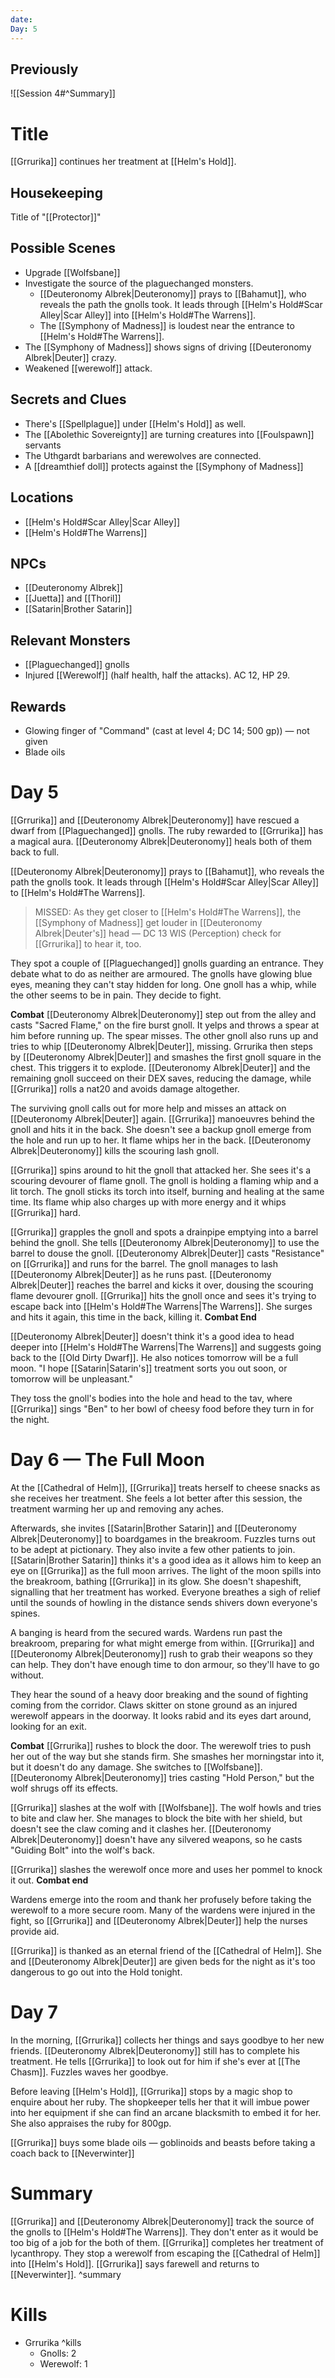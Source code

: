 ```yaml
---
date: 
Day: 5
---
```

## Previously
![[Session 4#^Summary]]
# Title
[[Grrurika]] continues her treatment at [[Helm's Hold]].

## Housekeeping
Title of "[[Protector]]"

## Possible Scenes
- Upgrade [[Wolfsbane]]
- Investigate the source of the plaguechanged monsters.
	- [[Deuteronomy Albrek|Deuteronomy]] prays to [[Bahamut]], who reveals the path the gnolls took. It leads through [[Helm's Hold#Scar Alley|Scar Alley]] into [[Helm's Hold#The Warrens]].
	- The [[Symphony of Madness]] is loudest near the entrance to [[Helm's Hold#The Warrens]].
- The [[Symphony of Madness]] shows signs of driving [[Deuteronomy Albrek|Deuter]] crazy.
- Weakened [[werewolf]] attack.

## Secrets and Clues
- There's [[Spellplague]] under [[Helm's Hold]] as well.
- The [[Abolethic Sovereignty]] are turning creatures into [[Foulspawn]] servants
- The Uthgardt barbarians and werewolves are connected.
- A [[dreamthief doll]] protects against the [[Symphony of Madness]]

## Locations
- [[Helm's Hold#Scar Alley|Scar Alley]]
- [[Helm's Hold#The Warrens]]

## NPCs
- [[Deuteronomy Albrek]]
- [[Juetta]] and [[Thoril]]
- [[Satarin|Brother Satarin]]

## Relevant Monsters
- [[Plaguechanged]] gnolls
- Injured [[Werewolf]] (half health, half the attacks). AC 12, HP 29.

## Rewards
- Glowing finger of "Command" (cast at level 4; DC 14; 500 gp)) — not given
- Blade oils

# Day 5
[[Grrurika]] and [[Deuteronomy Albrek|Deuteronomy]] have rescued a dwarf from [[Plaguechanged]] gnolls. The ruby rewarded to [[Grrurika]] has a magical aura. [[Deuteronomy Albrek|Deuteronomy]] heals both of them back to full.

[[Deuteronomy Albrek|Deuteronomy]] prays to [[Bahamut]], who reveals the path the gnolls took. It leads through [[Helm's Hold#Scar Alley|Scar Alley]] to [[Helm's Hold#The Warrens]]. 

> MISSED: As they get closer to [[Helm's Hold#The Warrens]], the [[Symphony of Madness]] get louder in [[Deuteronomy Albrek|Deuter's]] head — DC 13 WIS (Perception) check for [[Grrurika]] to hear it, too.

They spot a couple of [[Plaguechanged]] gnolls guarding an entrance. They debate what to do as neither are armoured. The gnolls have glowing blue eyes, meaning they can't stay hidden for long. One gnoll has a whip, while the other seems to be in pain. They decide to fight.

**Combat**
[[Deuteronomy Albrek|Deuteronomy]] step out from the alley and casts "Sacred Flame," on the fire burst gnoll. It yelps and throws a spear at him before running up. The spear misses. The other gnoll also runs up and tries to whip [[Deuteronomy Albrek|Deuter]], missing. Grrurika then steps by [[Deuteronomy Albrek|Deuter]] and smashes the first gnoll square in the chest. This triggers it to explode. [[Deuteronomy Albrek|Deuter]] and the remaining gnoll succeed on their DEX saves, reducing the damage, while [[Grrurika]] rolls a nat20 and avoids damage altogether.

The surviving gnoll calls out for more help and misses an attack on [[Deuteronomy Albrek|Deuter]] again. [[Grrurika]] manoeuvres behind the gnoll and hits it in the back. She doesn't see a backup gnoll emerge from the hole and run up to her. It flame whips her in the back. [[Deuteronomy Albrek|Deuteronomy]] kills the scouring lash gnoll.

[[Grrurika]] spins around to hit the gnoll that attacked her. She sees it's a scouring devourer of flame gnoll. The gnoll is holding a flaming whip and a lit torch. The gnoll sticks its torch into itself, burning and healing at the same time. Its flame whip also charges up with more energy and it whips [[Grrurika]] hard.

[[Grrurika]] grapples the gnoll and spots a drainpipe emptying into a barrel behind the gnoll. She tells [[Deuteronomy Albrek|Deuteronomy]] to use the barrel to douse the gnoll. [[Deuteronomy Albrek|Deuter]] casts "Resistance" on [[Grrurika]] and runs for the barrel. The gnoll manages to lash [[Deuteronomy Albrek|Deuter]] as he runs past. [[Deuteronomy Albrek|Deuter]] reaches the barrel and kicks it over, dousing the scouring flame devourer gnoll. [[Grrurika]] hits the gnoll once and sees it's trying to escape back into [[Helm's Hold#The Warrens|The Warrens]]. She surges and hits it again, this time in the back, killing it.
**Combat End**

[[Deuteronomy Albrek|Deuter]] doesn't think it's a good idea to head deeper into [[Helm's Hold#The Warrens|The Warrens]] and suggests going back to the [[Old Dirty Dwarf]]. He also notices tomorrow will be a full moon. "I hope [[Satarin|Satarin's]] treatment sorts you out soon, or tomorrow will be unpleasant."

They toss the gnoll's bodies into the hole and head to the tav, where [[Grrurika]] sings "Ben" to her bowl of cheesy food before they turn in for the night.

# Day 6 — The Full Moon
At the [[Cathedral of Helm]], [[Grrurika]] treats herself to cheese snacks as she receives her treatment. She feels a lot better after this session, the treatment warming her up and removing any aches.

Afterwards, she invites [[Satarin|Brother Satarin]] and [[Deuteronomy Albrek|Deuteronomy]] to boardgames in the breakroom. Fuzzles turns out to be adept at pictionary. They also invite a few other patients to join. [[Satarin|Brother Satarin]] thinks it's a good idea as it allows him to keep an eye on [[Grrurika]] as the full moon arrives. The light of the moon spills into the breakroom, bathing [[Grrurika]] in its glow. She doesn't shapeshift, signalling that her treatment has worked. Everyone breathes a sigh of relief until the sounds of howling in the distance sends shivers down everyone's spines.

A banging is heard from the secured wards. Wardens run past the breakroom, preparing for what might emerge from within. [[Grrurika]] and [[Deuteronomy Albrek|Deuteronomy]] rush to grab their weapons so they can help. They don't have enough time to don armour, so they'll have to go without.

They hear the sound of a heavy door breaking and the sound of fighting coming from the corridor. Claws skitter on stone ground as an injured werewolf appears in the doorway. It looks rabid and its eyes dart around, looking for an exit.

**Combat**
[[Grrurika]] rushes to block the door. The werewolf tries to push her out of the way but she stands firm. She smashes her morningstar into it, but it doesn't do any damage. She switches to [[Wolfsbane]]. [[Deuteronomy Albrek|Deuteronomy]] tries casting "Hold Person," but the wolf shrugs off its effects. 

[[Grrurika]] slashes at the wolf with [[Wolfsbane]]. The wolf howls and tries to bite and claw her. She manages to block the bite with her shield, but doesn't see the claw coming and it clashes her. [[Deuteronomy Albrek|Deuteronomy]] doesn't have any silvered weapons, so he casts "Guiding Bolt" into the wolf's back.

[[Grrurika]] slashes the werewolf once more and uses her pommel to knock it out.
**Combat end**

Wardens emerge into the room and thank her profusely before taking the werewolf to a more secure room. Many of the wardens were injured in the fight, so [[Grrurika]] and [[Deuteronomy Albrek|Deuter]] help the nurses provide aid.

[[Grrurika]] is thanked as an eternal friend of the [[Cathedral of Helm]]. She and [[Deuteronomy Albrek|Deuter]] are given beds for the night as it's too dangerous to go out into the Hold tonight.

# Day 7
In the morning, [[Grrurika]] collects her things and says goodbye to her new friends. [[Deuteronomy Albrek|Deuteronomy]] still has to complete his treatment. He tells [[Grrurika]] to look out for him if she's ever at [[The Chasm]]. Fuzzles waves her goodbye.

Before leaving [[Helm's Hold]], [[Grrurika]] stops by a magic shop to enquire about her ruby. The shopkeeper tells her that it will imbue power into her equipment if she can find an arcane blacksmith to embed it for her. She also appraises the ruby for 800gp.

[[Grrurika]] buys some blade oils — goblinoids and beasts before taking a coach back to [[Neverwinter]]


# Summary
[[Grrurika]] and [[Deuteronomy Albrek|Deuteronomy]] track the source of the gnolls to [[Helm's Hold#The Warrens]]. They don't enter as it would be too big of a job for the both of them. [[Grrurika]] completes her treatment of lycanthropy. They stop a werewolf from escaping the [[Cathedral of Helm]] into [[Helm's Hold]]. [[Grrurika]] says farewell and returns to [[Neverwinter]].
^summary
# Kills
- Grrurika ^kills
	- Gnolls: 2
	- Werewolf: 1